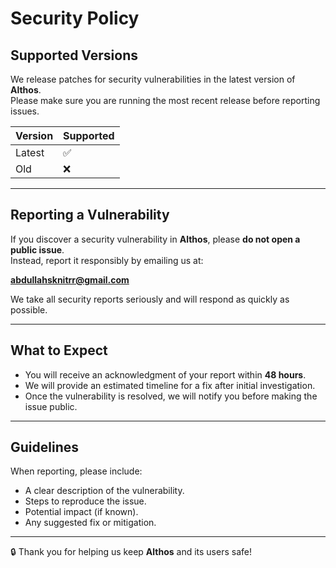 # Security Policy

## Supported Versions

We release patches for security vulnerabilities in the latest version of **Althos**.  
Please make sure you are running the most recent release before reporting issues.

| Version | Supported |
| ------- | --------- |
| Latest  | ✅        |
| Old     | ❌        |

---

## Reporting a Vulnerability

If you discover a security vulnerability in **Althos**, please **do not open a public issue**.  
Instead, report it responsibly by emailing us at:

**abdullahsknitrr@gmail.com**

We take all security reports seriously and will respond as quickly as possible.

---

## What to Expect

- You will receive an acknowledgment of your report within **48 hours**.  
- We will provide an estimated timeline for a fix after initial investigation.  
- Once the vulnerability is resolved, we will notify you before making the issue public.  

---

## Guidelines

When reporting, please include:

- A clear description of the vulnerability.  
- Steps to reproduce the issue.  
- Potential impact (if known).  
- Any suggested fix or mitigation.  

---

🔒 Thank you for helping us keep **Althos** and its users safe!
